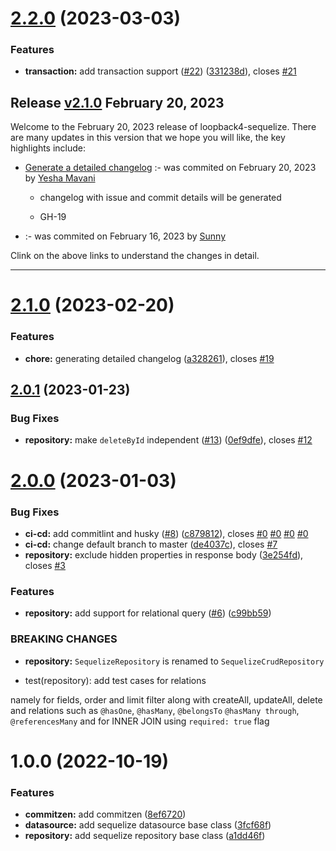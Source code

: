 # [2.2.0](https://github.com/sourcefuse/loopback4-sequelize/compare/v2.1.0...v2.2.0) (2023-03-03)


### Features

* **transaction:** add transaction support ([#22](https://github.com/sourcefuse/loopback4-sequelize/issues/22)) ([331238d](https://github.com/sourcefuse/loopback4-sequelize/commit/331238df107ea0c0929037a3a8faa2ff77739c1c)), closes [#21](https://github.com/sourcefuse/loopback4-sequelize/issues/21)

## Release [v2.1.0](https://github.com/sourcefuse/loopback4-sequelize/compare/v2.0.1..v2.1.0) February 20, 2023
Welcome to the February 20, 2023 release of loopback4-sequelize. There are many updates in this version that we hope you will like, the key highlights include:

  - [Generate a detailed changelog](https://github.com/sourcefuse/loopback4-sequelize/issues/19) :- [](https://github.com/sourcefuse/loopback4-sequelize/commit/a32826122f937905d5853ee5636bdd5ea00866d7) was commited on February 20, 2023 by [Yesha  Mavani](mailto:yesha.mavani@sourcefuse.com)
    
      - changelog with issue and commit details will be generated
      
      - GH-19
      
  
  - [](https://github.com/sourcefuse/loopback4-sequelize/issues/) :- [](https://github.com/sourcefuse/loopback4-sequelize/commit/e279bec63d77ffed1f34094fa15d1ad0f308f78e) was commited on February 16, 2023 by [Sunny](mailto:sunny.tyagi@sourcefuse.com)
    
  
Clink on the above links to understand the changes in detail.
  ___

# [2.1.0](https://github.com/sourcefuse/loopback4-sequelize/compare/v2.0.1...v2.1.0) (2023-02-20)


### Features

* **chore:** generating detailed changelog ([a328261](https://github.com/sourcefuse/loopback4-sequelize/commit/a32826122f937905d5853ee5636bdd5ea00866d7)), closes [#19](https://github.com/sourcefuse/loopback4-sequelize/issues/19)

## [2.0.1](https://github.com/sourcefuse/loopback4-sequelize/compare/v2.0.0...v2.0.1) (2023-01-23)


### Bug Fixes

* **repository:** make `deleteById` independent ([#13](https://github.com/sourcefuse/loopback4-sequelize/issues/13)) ([0ef9dfe](https://github.com/sourcefuse/loopback4-sequelize/commit/0ef9dfe4eb310073ef51e663196ccedacf43d2fa)), closes [#12](https://github.com/sourcefuse/loopback4-sequelize/issues/12)

# [2.0.0](https://github.com/sourcefuse/loopback4-sequelize/compare/v1.0.0...v2.0.0) (2023-01-03)


### Bug Fixes

* **ci-cd:** add commitlint and husky ([#8](https://github.com/sourcefuse/loopback4-sequelize/issues/8)) ([c879812](https://github.com/sourcefuse/loopback4-sequelize/commit/c879812a387a4499d8a6244a48cac622e5b22e7a)), closes [#0](https://github.com/sourcefuse/loopback4-sequelize/issues/0) [#0](https://github.com/sourcefuse/loopback4-sequelize/issues/0) [#0](https://github.com/sourcefuse/loopback4-sequelize/issues/0) [#0](https://github.com/sourcefuse/loopback4-sequelize/issues/0)
* **ci-cd:** change default branch to master ([de4037c](https://github.com/sourcefuse/loopback4-sequelize/commit/de4037c9529e3ebe857eb3345d1f5af73796f020)), closes [#7](https://github.com/sourcefuse/loopback4-sequelize/issues/7)
* **repository:** exclude hidden properties in response body ([3e254fd](https://github.com/sourcefuse/loopback4-sequelize/commit/3e254fd48a307c18e8ede54ce01c87804d29fbe0)), closes [#3](https://github.com/sourcefuse/loopback4-sequelize/issues/3)


### Features

* **repository:** add support for relational query ([#6](https://github.com/sourcefuse/loopback4-sequelize/issues/6)) ([c99bb59](https://github.com/sourcefuse/loopback4-sequelize/commit/c99bb59b2b1ef4401363f7465a9b62cec74bf5e1))


### BREAKING CHANGES

* **repository:** `SequelizeRepository` is renamed to `SequelizeCrudRepository`

* test(repository): add test cases for relations

namely for fields, order and limit filter along with createAll,
updateAll, delete and relations such as `@hasOne`, `@hasMany`, `@belongsTo`
`@hasMany through`, `@referencesMany` and for INNER JOIN using `required: true` flag

# 1.0.0 (2022-10-19)


### Features

* **commitzen:** add commitzen ([8ef6720](https://github.com/sourcefuse/loopback4-sequelize/commit/8ef672021bf472e64c762024e7f21e8785808f8b))
* **datasource:** add sequelize datasource base class ([3fcf68f](https://github.com/sourcefuse/loopback4-sequelize/commit/3fcf68fbd0f70be809b9634232983e31b8c42705))
* **repository:** add sequelize repository base class ([a1dd46f](https://github.com/sourcefuse/loopback4-sequelize/commit/a1dd46f1142318d9b18446d0f8f71a474726ae95))
